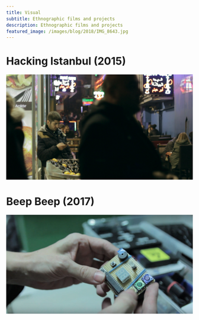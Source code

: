 ```yaml
---
title: Visual
subtitle: Ethnographic films and projects
description: Ethnographic films and projects
featured_image: /images/blog/2018/IMG_8643.jpg
---
```


# Hacking Istanbul (2015)
![](/images/visual/hacking-istanbul-1.jpg)

# Beep Beep (2017)
![](/images/visual/beep-beep-2.png)
